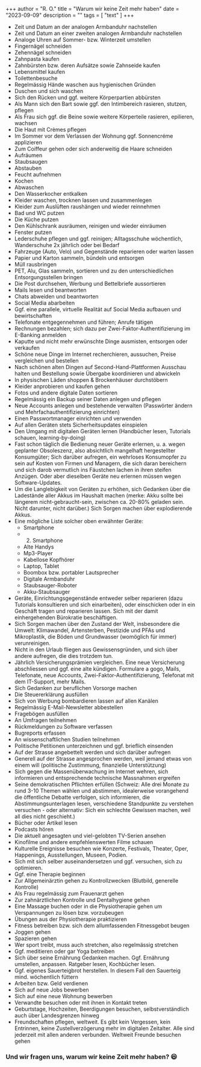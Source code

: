 +++
author = "R. O."
title = "Warum wir keine Zeit mehr haben"
date = "2023-09-09"
description = ""
tags = [
    "text"
]
+++

* Zeit und Datum an der analogen Armbanduhr nachstellen
* Zeit und Datum an einer zweiten analogen Armbanduhr nachstellen
* Analoge Uhren auf Sommer- bzw. Winterzeit umstellen
* Fingernägel schneiden
* Zehennägel schneiden
* Zahnpasta kaufen
* Zahnbürsten bzw. deren Aufsätze sowie Zahnseide kaufen
* Lebensmittel kaufen
* Toilettenbesuche
* Regelmässig Hände waschen aus hygienischen Gründen
* Duschen und sich waschen
* Sich den Rücken und ggf. weitere Körperpartien abbürsten
* Als Mann sich den Bart sowie ggf. den Intimbereich rasieren, stutzen, pflegen
* Als Frau sich ggf. die Beine sowie weitere Körperteile rasieren, epilieren, wachsen
* Die Haut mit Crèmes pflegen
* Im Sommer vor dem Verlassen der Wohnung ggf. Sonnencréme applizieren
* Zum Coiffeur gehen oder sich anderweitig die Haare schneiden
* Aufräumen
* Staubsaugen
* Abstauben
* Feucht aufnehmen
* Kochen
* Abwaschen
* Den Wasserkocher entkalken
* Kleider waschen, trocknen lassen und zusammenlegen
* Kleider zum Auslüften raushängen und wieder reinnehmen
* Bad und WC putzen
* Die Küche putzen
* Den Kühlschrank ausräumen, reinigen und wieder einräumen
* Fenster putzen
* Lederschuhe pflegen und ggf. reinigen; Alltagsschuhe wöchentlich, Wanderschuhe 2x jährlich oder bei Bedarf
* Fahrzeuge (Auto, Velo) und Gegenstände reparieren oder warten lassen
* Papier und Karton sammeln, bündeln und entsorgen
* Müll rausbringen
* PET, Alu, Glas sammeln, sortieren und zu den unterschiedlichen Entsorgungsstellen bringen
* Die Post durchsehen, Werbung und Bettelbriefe aussortieren
* Mails lesen und beantworten
* Chats abweiden und beantworten
* Social Media abarbeiten
* Ggf. eine parallele, virtuelle Realität auf Social Media aufbauen und bewirtschaften
* Telefonate entgegennehmen und führen; Anrufe tätigen
* Rechnungen bezahlen; sich dazu per Zwei-Faktor-Authentifizierung im E-Banking anmelden
* Kaputte und nicht mehr erwünschte Dinge ausmisten, entsorgen oder verkaufen
* Schöne neue Dinge im Internet recherchieren, aussuchen, Preise vergleichen und bestellen
* Nach schönen alten Dingen auf Second-Hand-Plattformen Ausschau halten und Bestellung sowie Übergabe koordinieren und abwickeln
* In physischen Läden shoppen & Brockenhäuser durchstöbern
* Kleider anprobieren und kaufen gehen
* Fotos und andere digitale Daten sortieren
* Regelmässig ein Backup seiner Daten anlegen und pflegen
* Neue Accounts anlegen und bestehende verwalten (Passwörter ändern und Mehrfachauthentifizierung einrichten)
* Einen Passwortmanager einrichten und verwenden
* Auf allen Geräten stets Sicherheitsupdates einspielen
* Den Umgang mit digitalen Geräten lernen (Handbücher lesen, Tutorials schauen, learning-by-doing)
* Fast schon täglich die Bedienung neuer Geräte erlernen, u. a. wegen geplanter Obsoleszenz, also absichtlich mangelhaft hergestellter Konsumgüter; Sich darüber aufregen, ein wehrloses Konsumopfer zu sein auf Kosten von Firmen und Managern, die sich daran bereichern und sich darob vermutlich ins Fäustchen lachen  in ihren steifen Anzügen. Oder aber dieselben Geräte neu erlernen müssen wegen Software-Updates.
* Um die Langlebigkeit von Geräten zu erhöhen, sich Gedanken über die Ladestände aller Akkus im Haushalt machen (merke: Akku sollte bei längerem nicht-gebraucht-sein, zwischen ca. 20-80% geladen sein. Nicht darunter, nicht darüber.) Sich Sorgen machen über explodierende Akkus.
* Eine mögliche Liste solcher oben erwähnter Geräte:
  * Smartphone
  * 2. Smartphone
  * Alte Handys
  * Mp3-Player
  * Kabellose Kopfhörer
  * Laptop, Tablet
  * Boombox bzw. portabler Lautsprecher
  * Digitale Armbanduhr
  * Staubsauger-Roboter
  * Akku-Staubsauger
* Geräte, Einrichtungsgegenstände entweder selber reparieren (dazu Tutorials konsultieren und sich einarbeiten), oder einschicken oder in ein Geschäft tragen und reparieren lassen. Sich mit der damit einhergehenden Bürokratie beschäftigen.
* Sich Sorgen machen über den Zustand der Welt, insbesondere die Umwelt: Klimawandel, Artensterben, Pestizide und PFAs und Mikroplastik, die Böden und Grundwasser (womöglich für immer) verunreinigen.
* Nicht in den Urlaub fliegen aus Gewissensgründen, und sich über andere aufregen, die dies trotzdem tun.
* Jährlich Versicherungsprämien vergleichen. Eine neue Versicherung abschliessen und ggf. eine alte kündigen. Formulare a gogo, Mails, Telefonate, neue Accounts, Zwei-Faktor-Authentifizierung, Telefonat mit dem IT-Support, mehr Mails.
* Sich Gedanken zur beruflichen Vorsorge machen
* Die Steuererklärung ausfüllen
* Sich von Werbung bombardieren lassen auf allen Kanälen
* Regelmässig E-Mail-Newsletter abbestellen
* Fragebögen ausfüllen
* An Umfragen teilnehmen
* Rückmeldungen zu Software verfassen
* Bugreports erfassen
* An wissenschaftlichen Studien teilnehmen
* Politische Petitionen unterzeichnen und ggf. brieflich einsenden
* Auf der Strasse angebettelt werden und sich darüber aufregen
* Generell auf der Strasse angesprochen werden, weil jemand etwas von einem will (politische Zustimmung, finanzielle Unterstützung)
* Sich gegen die Massenüberwachung im Internet wehren, sich informieren und entsprechende technische Massnahmen ergreifen
* Seine demokratischen Pflichten erfüllen (Schweiz: Alle drei Monate zu rund 3-10 Themen wählen und abstimmen, idealerweise vorangehend die öffentliche Debatte verfolgen, sich informieren, die Abstimmungsunterlagen lesen, verschiedene Standpunkte zu verstehen versuchen - oder alternativ: Sich ein schlechte Gewissen machen, weil all dies nicht geschieht.)
* Bücher oder Artikel lesen
* Podcasts hören
* Die aktuell angesagten und viel-gelobten TV-Serien ansehen
* Kinofilme und andere empfehlenswerten Filme schauen
* Kulturelle Ereignisse besuchen wie Konzerte, Festivals, Theater, Oper, Happenings, Ausstellungen, Museen, Podien.
* Sich mit sich selber auseinandersetzen und ggf. versuchen, sich zu optimieren. 
* Ggf. eine Therapie beginnen
* Zur Allgemeinärztin gehen zu Kontrollzwecken (Blutbild, generelle Kontrolle)
* Als Frau regelmässig zum Frauenarzt gehen
* Zur zahnärztlichen Kontrolle und Dentalhygiene gehen
* Eine Massage buchen oder in die Physiotherapie gehen um Verspannungen zu lösen bzw. vorzubeugen
* Übungen aus der Physiotherapie praktizieren
* Fitness betreiben bzw. sich dem allumfassenden Fitnessgebot beugen
* Joggen gehen
* Spazieren gehen
* Wer sport treibt, muss auch stretchen, also regelmässig stretchen
* Ggf. meditieren oder gar Yoga betreiben
* Sich über seine Ernährung Gedanken machen. Ggf. Ernährung umstellen, anpassen. Ratgeber lesen, Kochbücher lesen.
* Ggf. eigenes Sauerteigbrot herstellen. In diesem Fall den Sauerteig mind. wöchentlich füttern
* Arbeiten bzw. Geld verdienen
* Sich auf neue Jobs bewerben
* Sich auf eine neue Wohnung bewerben
* Verwandte besuchen oder mit ihnen in Kontakt treten
* Geburtstage, Hochzeiten, Beerdigungen besuchen, selbstverständlich auch über Landesgrenzen hinweg
* Freundschaften pflegen, weltweit. Es gibt kein Vergessen, kein Entrinnen, keine Zustellverzögerung mehr im digitalen Zeitalter. Alle sind jederzeit mit allen anderen verbunden. Weltweit Freunde besuchen gehen

### Und wir fragen uns, warum wir keine Zeit mehr haben? 😆
